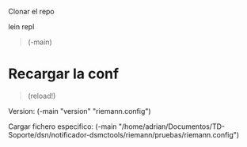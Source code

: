 Clonar el repo

lein repl
> (-main)

# Recargar la conf
> (reload!)

Version:
(-main "version" "riemann.config")

Cargar fichero especifico:
(-main "/home/adrian/Documentos/TD-Soporte/dsn/notificador-dsmctools/riemann/pruebas/riemann.config")
